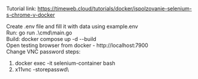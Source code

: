 Tutorial link: https://timeweb.cloud/tutorials/docker/ispolzovanie-selenium-s-chrome-v-docker

Create .env file and fill it with data using example.env\
Run: go run .\cmd\main.go\
Build: docker compose up -d --build\
Open testing browser from docker - http://localhost:7900  \
Change VNC password steps:
1) docker exec -it selenium-container bash
2) x11vnc -storepasswd\

